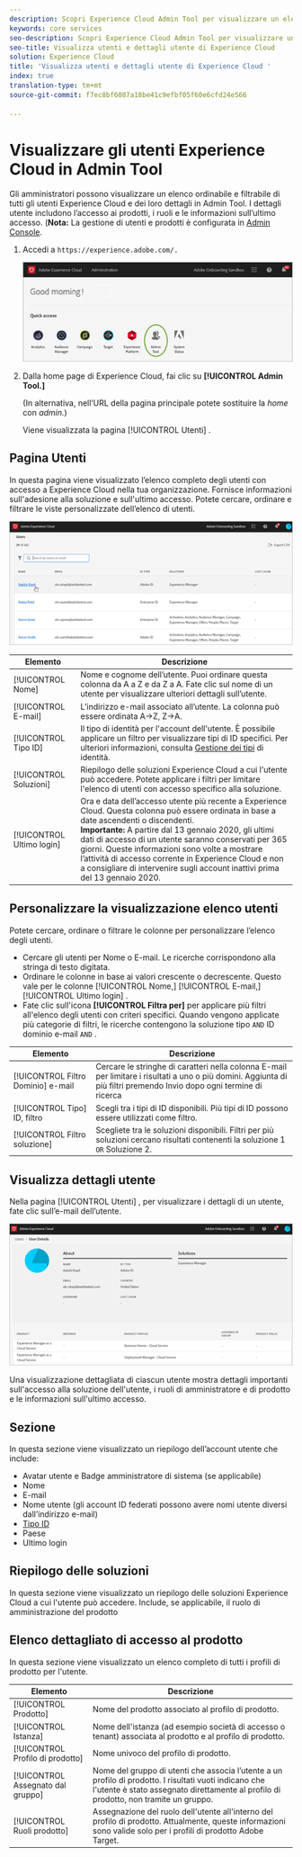 ```yaml
---
description: Scopri Experience Cloud Admin Tool per visualizzare un elenco ordinabile e filtrabile di tutti gli utenti di Experience Cloud.
keywords: core services
seo-description: Scopri Experience Cloud Admin Tool per visualizzare un elenco ordinabile e filtrabile di tutti gli utenti di Experience Cloud.
seo-title: Visualizza utenti e dettagli utente di Experience Cloud
solution: Experience Cloud
title: 'Visualizza utenti e dettagli utente di Experience Cloud '
index: true
translation-type: tm+mt
source-git-commit: f7ec8bf6087a18be41c9efbf05f60e6cfd24e566

---
```



# Visualizzare gli utenti Experience Cloud in Admin Tool

Gli amministratori possono visualizzare un elenco ordinabile e filtrabile di tutti gli utenti Experience Cloud e dei loro dettagli in Admin Tool. I dettagli utente includono l’accesso ai prodotti, i ruoli e le informazioni sull’ultimo accesso. (**Nota:** La gestione di utenti e prodotti è configurata in [Admin Console](admin-getting-started.md).

1. Accedi a `https://experience.adobe.com/.`

   ![](assets/admin-tool.png)

1. Dalla home page di Experience Cloud, fai clic su **[!UICONTROL Admin Tool.]**

   (In alternativa, nell’URL della pagina principale potete sostituire la _home_ con _admin._)

   Viene visualizzata la pagina [!UICONTROL Utenti] .

## Pagina Utenti

In questa pagina viene visualizzato l’elenco completo degli utenti con accesso a Experience Cloud nella tua organizzazione. Fornisce informazioni sull&#39;adesione alla soluzione e sull&#39;ultimo accesso. Potete cercare, ordinare e filtrare le viste personalizzate dell’elenco di utenti.

![](assets/admin-tool-users.png)

| Elemento | Descrizione |
|---|---|
| [!UICONTROL Nome] | Nome e cognome dell’utente. Puoi ordinare questa colonna da A a Z e da Z a A.  Fate clic sul nome di un utente per visualizzare ulteriori dettagli sull’utente. |
| [!UICONTROL E-mail] | L’indirizzo e-mail associato all’utente. La colonna può essere ordinata A->Z, Z->A. |
| [!UICONTROL Tipo ID] | Il tipo di identità per l&#39;account dell&#39;utente. È possibile applicare un filtro per visualizzare tipi di ID specifici. Per ulteriori informazioni, consulta [Gestione dei tipi](https://helpx.adobe.com/enterprise/using/identity.html) di identità. |
| [!UICONTROL Soluzioni] | Riepilogo delle soluzioni Experience Cloud a cui l&#39;utente può accedere. Potete applicare i filtri per limitare l&#39;elenco di utenti con accesso specifico alla soluzione. |
| [!UICONTROL Ultimo login] | Ora e data dell’accesso utente più recente a Experience Cloud. Questa colonna può essere ordinata in base a date ascendenti o discendenti. <br> **Importante:** A partire dal 13 gennaio 2020, gli ultimi dati di accesso di un utente saranno conservati per 365 giorni. Queste informazioni sono volte a mostrare l’attività di accesso corrente in Experience Cloud e non a consigliare di intervenire sugli account inattivi prima del 13 gennaio 2020. |

## Personalizzare la visualizzazione elenco utenti

Potete cercare, ordinare o filtrare le colonne per personalizzare l’elenco degli utenti.

* Cercare gli utenti per Nome o E-mail. Le ricerche corrispondono alla stringa di testo digitata.
* Ordinare le colonne in base ai valori crescente o decrescente. Questo vale per le colonne [!UICONTROL Nome,] [!UICONTROL E-mail,] [!UICONTROL Ultimo login] .
* Fate clic sull&#39;icona **[!UICONTROL Filtra per]** per applicare più filtri all&#39;elenco degli utenti con criteri specifici. Quando vengono applicate più categorie di filtri, le ricerche contengono la soluzione tipo `AND` ID dominio e-mail `AND` .

| Elemento | Descrizione |
|---------|----------|
| [!UICONTROL Filtro Dominio] e-mail | Cercare le stringhe di caratteri nella colonna E-mail per limitare i risultati a uno o più domini. Aggiunta di più filtri premendo Invio dopo ogni termine di ricerca |
| [!UICONTROL Tipo] ID, filtro | Scegli tra i tipi di ID disponibili. Più tipi di ID possono essere utilizzati come filtro. |
| [!UICONTROL Filtro soluzione] | Scegliete tra le soluzioni disponibili. Filtri per più soluzioni cercano risultati contenenti la soluzione 1 `OR` Soluzione 2. |

## Visualizza dettagli utente

Nella pagina [!UICONTROL Utenti] , per visualizzare i dettagli di un utente, fate clic sull’e-mail dell’utente.

![](assets/admin-tool-user-details.png)

Una visualizzazione dettagliata di ciascun utente mostra dettagli importanti sull&#39;accesso alla soluzione dell&#39;utente, i ruoli di amministratore e di prodotto e le informazioni sull&#39;ultimo accesso.

## Sezione

In questa sezione viene visualizzato un riepilogo dell’account utente che include:

* Avatar utente e Badge amministratore di sistema (se applicabile)
* Nome
* E-mail
* Nome utente (gli account ID federati possono avere nomi utente diversi dall’indirizzo e-mail)
* [Tipo ID](https://helpx.adobe.com/enterprise/using/identity.html)
* Paese
* Ultimo login

## Riepilogo delle soluzioni

In questa sezione viene visualizzato un riepilogo delle soluzioni Experience Cloud a cui l&#39;utente può accedere. Include, se applicabile, il ruolo di amministrazione del prodotto

## Elenco dettagliato di accesso al prodotto

In questa sezione viene visualizzato un elenco completo di tutti i profili di prodotto per l&#39;utente.

| Elemento | Descrizione |
|---------|----------|
| [!UICONTROL Prodotto] | Nome del prodotto associato al profilo di prodotto. |
| [!UICONTROL Istanza] | Nome dell&#39;istanza (ad esempio società di accesso o tenant) associata al prodotto e al profilo di prodotto. |
| [!UICONTROL Profilo di prodotto] | Nome univoco del profilo di prodotto. |
| [!UICONTROL Assegnato dal gruppo] | Nome del gruppo di utenti che associa l’utente a un profilo di prodotto. I risultati vuoti indicano che l&#39;utente è stato assegnato direttamente al profilo di prodotto, non tramite un gruppo. |
| [!UICONTROL Ruoli prodotto] | Assegnazione del ruolo dell&#39;utente all&#39;interno del profilo di prodotto. Attualmente, queste informazioni sono valide solo per i profili di prodotto Adobe Target. |
